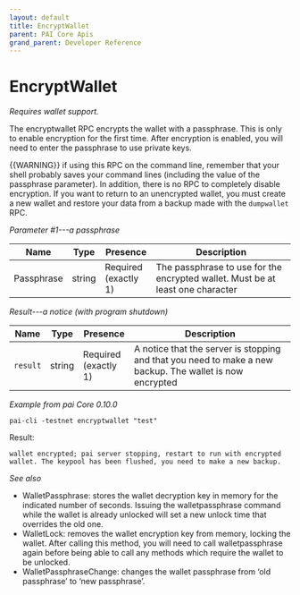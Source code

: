 ```yaml
---
layout: default
title: EncryptWallet
parent: PAI Core Apis
grand_parent: Developer Reference
---
```


EncryptWallet
========================

*Requires wallet support.*

The encryptwallet RPC encrypts the wallet with a passphrase. This is only to enable encryption for the first time. After encryption is enabled, you will need to enter the passphrase to use private keys.


{{WARNING}} if using this RPC on the command line, remember
that your shell probably saves your command lines (including the value
of the passphrase parameter). In addition, there is no RPC to completely
disable encryption. If you want to return to an unencrypted wallet, you
must create a new wallet and restore your data from a backup made with
the `dumpwallet` RPC.

*Parameter #1---a passphrase*

| Name    | Type   | Presence                | Description
|---------|--------|-------------------------|-------------
|Passphrase | string | Required<br>(exactly 1) | The passphrase to use for the encrypted wallet. Must be at least one character

*Result---a notice (with program shutdown)*

| Name    | Type   | Presence                | Description
|---------|--------|-------------------------|-------------
|`result` | string | Required<br>(exactly 1) | A notice that the server is stopping and that you need to make a new backup.  The wallet is now encrypted


*Example from pai Core 0.10.0*

```
pai-cli -testnet encryptwallet "test"
```

Result:

```
wallet encrypted; pai server stopping, restart to run with encrypted
wallet. The keypool has been flushed, you need to make a new backup.
```

*See also*

* WalletPassphrase: stores the wallet decryption key in memory for the indicated number of seconds. Issuing the walletpassphrase command while the wallet is already unlocked will set a new unlock time that overrides the old one.
* WalletLock:  removes the wallet encryption key from memory, locking the wallet. After calling this method, you will need to call walletpassphrase again before being able to call any methods which require the wallet to be unlocked.
* WalletPassphraseChange: changes the wallet passphrase from ‘old passphrase’ to ‘new passphrase’.
